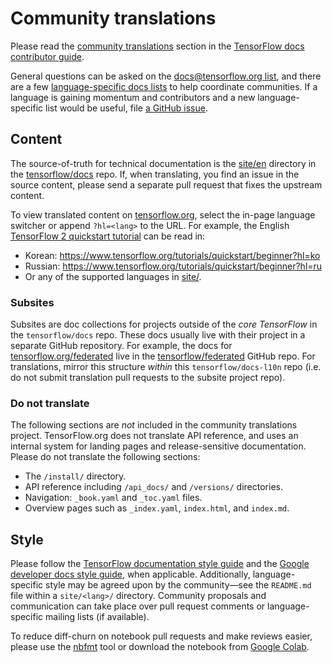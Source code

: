 # Community translations

Please read the
[community translations](https://www.tensorflow.org/community/contribute/docs#community_translations)
section in the
[TensorFlow docs contributor guide](https://www.tensorflow.org/community/contribute/docs).

General questions can be asked on the
[docs@tensorflow.org list](https://groups.google.com/a/tensorflow.org/forum/#!forum/docs),
and there are a few
[language-specific docs lists](https://www.tensorflow.org/community/contribute/docs#community_translations)
to help coordinate communities. If a language is gaining momentum and
contributors and a new language-specific list would be useful, file
[a GitHub issue](https://github.com/tensorflow/docs-l10n/issues).

## Content

The source-of-truth for technical documentation is the
[site/en](https://github.com/tensorflow/docs/tree/master/site/en) directory in
the [tensorflow/docs](https://github.com/tensorflow/docs/tree/master/site/en)
repo. If, when translating, you find an issue in the source content, please send
a separate pull request that fixes the upstream content.

To view translated content on [tensorflow.org](https://www.tensorflow.org),
select the in-page language switcher or append `?hl=<lang>` to the URL. For
example, the English
[TensorFlow 2 quickstart tutorial](https://www.tensorflow.org/tutorials/quickstart/beginner?hl=en)
can be read in:

* Korean: https://www.tensorflow.org/tutorials/quickstart/beginner?hl=ko
* Russian: https://www.tensorflow.org/tutorials/quickstart/beginner?hl=ru
* Or any of the supported languages in [site/<lang>](https://github.com/tensorflow/docs-l10n/tree/master/site).

### Subsites

Subsites are doc collections for projects outside of the *core TensorFlow* in
the `tensorflow/docs` repo. These docs usually live with their project in a
separate GitHub repository. For example, the docs for
[tensorflow.org/federated](https://www.tensorflow.org/federated) live in the
[tensorflow/federated](https://github.com/tensorflow/federated/tree/master/docs)
GitHub repo. For translations, mirror this structure *within* this
`tensorflow/docs-l10n` repo (i.e. do not submit translation pull requests to the
subsite project repo).

### Do not translate

The following sections are *not* included in the community translations project.
TensorFlow.org does not translate API reference, and uses an internal system for
landing pages and release-sensitive documentation. Please do not translate the
following sections:

* The `/install/` directory.
* API reference including `/api_docs/` and `/versions/` directories.
* Navigation: `_book.yaml` and `_toc.yaml` files.
* Overview pages such as `_index.yaml`, `index.html`, and `index.md`.

## Style

Please follow the
[TensorFlow documentation style guide](https://www.tensorflow.org/community/contribute/docs_style)
and the
[Google developer docs style guide](https://developers.google.com/style/highlights),
when applicable. Additionally, language-specific style may be agreed upon by the
community—see the `README.md` file within a `site/<lang>/` directory. Community
proposals and communication can take place over pull request comments or
language-specific mailing lists (if available).

To reduce diff-churn on notebook pull requests and make reviews easier, please
use the [nbfmt](https://github.com/tensorflow/docs/blob/master/tools/nbfmt.py)
tool or download the notebook from
[Google Colab](https://colab.research.google.com/).
